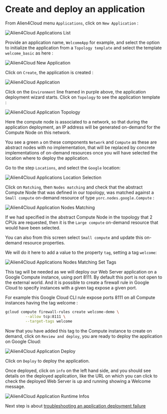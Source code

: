 # Create and deploy an application

From Alien4Cloud menu `Applications`, click on `New Application` :

![Alien4Cloud Applications List](../images/a4cApplications.png)

Provide an application name, `WelcomeApp` for example, and select the option
to initialize the application from a `Topology template` and select the template
`welcome_basic` as here :

![Alien4Cloud New Application](../images/a4cNewApplication.png)

Click on `Create`, the application is created :

![Alien4Cloud Application](../images/a4cApplicationWelcome.png)

Click on the `Environment` line framed in purple above, the application deployment
wizard starts. Click on `Topology` to see the application template :

![Alien4Cloud Application Topology](../images/a4cApplicationTopology.png)

Here the compute node is associated to a network, so that during the application
deployment, an IP address will be generated on-demand for the Compute Node on this
network.

You see a green `a` on these components `Network` and `Compute` as these are abstract
nodes with no implementation, that will be replaced by concrete implementations
of on-demand resources once you will have selected the location where to deploy
the application.

Go to the step `Locations`, and select the `Google` location:

![Alien4Cloud Applications Location Selection](../images/a4cApplicationLocation.png)

Click on `Matching`, then `Nodes matching` and check that the abstract Compute Node
that was defined in our topology, was matched against a `Small compute` on-demand
resource of type `yorc.nodes.google.Compute` :

![Alien4Cloud Application Nodes Matching](../images/a4cApplicationNodesMatching.png)

If we had specified in the abstract Compute Node in the topology that 2 CPUs are
requested, then it is the `Large compute` on-demand resource that would have been
selected.

You can also from this screen select `Small compute` and update this on-demand
resource properties.

We will do it here to add a value to the property `tag`, setting a tag `welcome`:

![Alien4Cloud Applications Nodes Matching Set Tags](../images/a4cApplicationNodesMatchingTag.png)

This tag will be needed as we will deploy our Web Server application on a Google Compute instance,
using port 8111. By default this port is not open to the external world.
And it is possible to create a firewall rule in Google Cloud to specify instances
with a given tag expose a given port.

For example this Google Cloud CLI rule expose ports 8111 on all Compute instances
having the tag welcome :

```bash
gcloud compute firewall-rules create welcome-demo \
         --allow tcp:8111 \
         --target-tags welcome
```

Now that you have added this tag to the Compute instance to create on demand,
click on `Review and deploy`, you are ready to deploy the application on Google Cloud:

![Alien4Cloud Application Deploy](../images/a4cApplicationDeploy.png)

Click on `Deploy` to deploy the application.

Once deployed, click on `info` on the left hand side, and you should see details
on the deployed application, like the URL on which you can click to check the
deployed Web Server is up and running showing a Welcome message.

![Alien4Cloud Application Runtime Infos](../images/a4cApplicationInfo.png)

Next step is about [troubleshooting an application deployment failure](../troubleshooting/troubleshoot-deployment.md)
